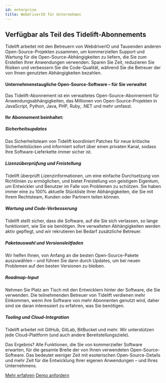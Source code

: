 ```yaml
---
id: enterprise
title: WebdriverIO für Unternehmen
---
```


## Verfügbar als Teil des Tidelift-Abonnements

Tidelift arbeitet mit den Betreuern von WebdriverIO und Tausenden anderen
Open-Source-Projekten zusammen, um kommerziellen Support und Wartung für die Open-Source-Abhängigkeiten zu liefern, die Sie zum Erstellen Ihrer Anwendungen verwenden. Sparen Sie Zeit, reduzieren Sie Risiken und verbessern Sie die Code-Qualität, während Sie die Betreuer der von Ihnen genutzten Abhängigkeiten bezahlen.

#### Unternehmenstaugliche Open-Source-Software – für Sie verwaltet
Das Tidelift-Abonnement ist ein verwaltetes Open-Source-Abonnement für Anwendungsabhängigkeiten, das Millionen von Open-Source-Projekten in JavaScript, Python, Java, PHP, Ruby, .NET und mehr umfasst.

#### Ihr Abonnement beinhaltet:

##### Sicherheitsupdates
Das Sicherheitsteam von Tidelift koordiniert Patches für neue kritische Sicherheitslücken und informiert sofort über einen privaten Kanal, sodass Ihre Software-Lieferkette immer sicher ist.

##### Lizenzüberprüfung und Freistellung
Tidelift überprüft Lizenzinformationen, um eine einfache Durchsetzung von Richtlinien zu ermöglichen, und bietet Freistellung von geistigem Eigentum, um Entwickler und Benutzer im Falle von Problemen zu schützen. Sie haben immer eine zu 100% aktuelle Stückliste Ihrer Abhängigkeiten, die Sie mit Ihrem Rechtsteam, Kunden oder Partnern teilen können.

##### Wartung und Code-Verbesserung
Tidelift stellt sicher, dass die Software, auf die Sie sich verlassen, so lange funktioniert, wie Sie sie benötigen. Ihre verwalteten Abhängigkeiten werden aktiv gepflegt, und wir rekrutieren bei Bedarf zusätzliche Betreuer.

##### Paketauswahl und Versionsleitfaden
Wir helfen Ihnen, von Anfang an die besten Open-Source-Pakete auszuwählen – und führen Sie dann durch Updates, um bei neuen Problemen auf den besten Versionen zu bleiben.

##### Roadmap-Input
Nehmen Sie Platz am Tisch mit den Entwicklern hinter der Software, die Sie verwenden. Die teilnehmenden Betreuer von Tidelift verdienen mehr Einkommen, wenn ihre Software von mehr Abonnenten genutzt wird, daher sind sie daran interessiert zu erfahren, was Sie benötigen.

##### Tooling und Cloud-Integration
Tidelift arbeitet mit GitHub, GitLab, BitBucket und mehr. Wir unterstützen jede Cloud-Plattform (und auch andere Bereitstellungsziele).

Das Ergebnis? Alle Funktionen, die Sie von kommerzieller Software erwarten, für die gesamte Breite der von Ihnen verwendeten Open-Source-Software. Das bedeutet weniger Zeit mit esoterischen Open-Source-Details und mehr Zeit für die Entwicklung Ihrer eigenen Anwendungen – und Ihres Unternehmens.

<div class="learnmore">
    <a class="button" href="https://tidelift.com/subscription/pkg/npm-webdriverio?utm_source=npm-webdriverio&utm_medium=referral&utm_campaign=enterprise" target="_self">Mehr erfahren</a>
    <a class="button" href="https://tidelift.com/subscription/request-a-demo?utm_source=npm-webdriverio&utm_medium=referral&utm_campaign=enterprise" target="_self">Demo anfordern</a>
</div>